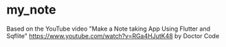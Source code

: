 # my_note
Based on the YouTube video "Make a Note taking App Using Flutter and Sqflite" https://www.youtube.com/watch?v=RGa4HJutK48 by Doctor Code
